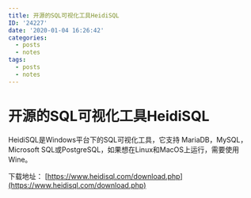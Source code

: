 ```yaml
---
title: 开源的SQL可视化工具HeidiSQL
ID: '24227'
date: '2020-01-04 16:26:42'
categories:
  - posts
  - notes
tags:
  - posts
  - notes
---
```


# 开源的SQL可视化工具HeidiSQL

HeidiSQL是Windows平台下的SQL可视化工具，它支持 MariaDB，MySQL，Microsoft SQL或PostgreSQL，如果想在Linux和MacOS上运行，需要使用Wine。

下载地址： [https://www.heidisql.com/download.php](https://www.heidisql.com/download.php)
 
 
 
 
 
 
 
 
 
 
 
 
 
 
 
 
 
 
 
 
 
 
